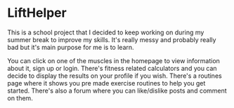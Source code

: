 # LiftHelper
This is a school project that I decided to keep working on during my summer break to improve my skills.
It's really messy and probably really bad but it's main purpose for me is to learn.

You can click on one of the muscles in the homepage to view information about it, sign up or login. There's fitness related calculators and you can decide to display the results on your profile if you wish. There's a routines page where it shows you pre made exercise routines to help you get started.
There's also a forum where you can like/dislike posts and comment on them.
